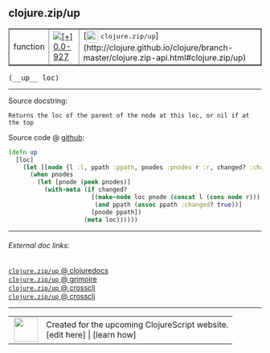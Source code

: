 ## clojure.zip/up



 <table border="1">
<tr>
<td>function</td>
<td><a href="https://github.com/cljsinfo/cljs-api-docs/tree/0.0-927"><img valign="middle" alt="[+] 0.0-927" title="Added in 0.0-927" src="https://img.shields.io/badge/+-0.0--927-lightgrey.svg"></a> </td>
<td>
[<img height="24px" valign="middle" src="http://i.imgur.com/1GjPKvB.png"> <samp>clojure.zip/up</samp>](http://clojure.github.io/clojure/branch-master/clojure.zip-api.html#clojure.zip/up)
</td>
</tr>
</table>


 <samp>
(__up__ loc)<br>
</samp>

---





Source docstring:

```
Returns the loc of the parent of the node at this loc, or nil if at
the top
```


Source code @ [github](https://github.com/clojure/clojurescript/blob/r3263/src/main/cljs/clojure/zip.cljs#L111-L122):

```clj
(defn up
  [loc]
    (let [[node {l :l, ppath :ppath, pnodes :pnodes r :r, changed? :changed?, :as path}] loc]
      (when pnodes
        (let [pnode (peek pnodes)]
          (with-meta (if changed?
                       [(make-node loc pnode (concat l (cons node r))) 
                        (and ppath (assoc ppath :changed? true))]
                       [pnode ppath])
                     (meta loc))))))
```

<!--
Repo - tag - source tree - lines:

 <pre>
clojurescript @ r3263
└── src
    └── main
        └── cljs
            └── clojure
                └── <ins>[zip.cljs:111-122](https://github.com/clojure/clojurescript/blob/r3263/src/main/cljs/clojure/zip.cljs#L111-L122)</ins>
</pre>

-->

---



###### External doc links:

[`clojure.zip/up` @ clojuredocs](http://clojuredocs.org/clojure.zip/up)<br>
[`clojure.zip/up` @ grimoire](http://conj.io/store/v1/org.clojure/clojure/1.7.0-beta3/clj/clojure.zip/up/)<br>
[`clojure.zip/up` @ crossclj](http://crossclj.info/fun/clojure.zip/up.html)<br>
[`clojure.zip/up` @ crossclj](http://crossclj.info/fun/clojure.zip.cljs/up.html)<br>

---

 <table>
<tr><td>
<img valign="middle" align="right" width="48px" src="http://i.imgur.com/Hi20huC.png">
</td><td>
Created for the upcoming ClojureScript website.<br>
[edit here] | [learn how]
</td></tr></table>

[edit here]:https://github.com/cljsinfo/cljs-api-docs/blob/master/cljsdoc/clojure.zip/up.cljsdoc
[learn how]:https://github.com/cljsinfo/cljs-api-docs/wiki/cljsdoc-files

<!--

This information was too distracting to show to readers, but I'll leave it
commented here since it is helpful to:

- pretty-print the data used to generate this document
- and show how to retrieve that data



The API data for this symbol:

```clj
{:ns "clojure.zip",
 :name "up",
 :signature ["[loc]"],
 :history [["+" "0.0-927"]],
 :type "function",
 :full-name-encode "clojure.zip/up",
 :source {:code "(defn up\n  [loc]\n    (let [[node {l :l, ppath :ppath, pnodes :pnodes r :r, changed? :changed?, :as path}] loc]\n      (when pnodes\n        (let [pnode (peek pnodes)]\n          (with-meta (if changed?\n                       [(make-node loc pnode (concat l (cons node r))) \n                        (and ppath (assoc ppath :changed? true))]\n                       [pnode ppath])\n                     (meta loc))))))",
          :title "Source code",
          :repo "clojurescript",
          :tag "r3263",
          :filename "src/main/cljs/clojure/zip.cljs",
          :lines [111 122]},
 :full-name "clojure.zip/up",
 :clj-symbol "clojure.zip/up",
 :docstring "Returns the loc of the parent of the node at this loc, or nil if at\nthe top"}

```

Retrieve the API data for this symbol:

```clj
;; from Clojure REPL
(require '[clojure.edn :as edn])
(-> (slurp "https://raw.githubusercontent.com/cljsinfo/cljs-api-docs/catalog/cljs-api.edn")
    (edn/read-string)
    (get-in [:symbols "clojure.zip/up"]))
```

-->
